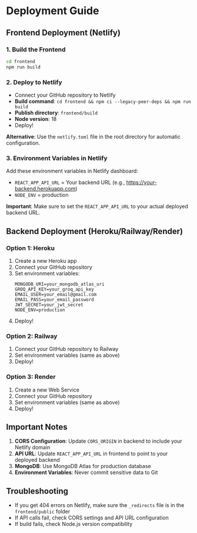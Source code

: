 # Deployment Guide

## Frontend Deployment (Netlify)

### 1. Build the Frontend
```bash
cd frontend
npm run build
```

### 2. Deploy to Netlify
- Connect your GitHub repository to Netlify
- **Build command**: `cd frontend && npm ci --legacy-peer-deps && npm run build`
- **Publish directory**: `frontend/build`
- **Node version**: 18
- Deploy!

**Alternative**: Use the `netlify.toml` file in the root directory for automatic configuration.

### 3. Environment Variables in Netlify
Add these environment variables in Netlify dashboard:
- `REACT_APP_API_URL` = Your backend URL (e.g., https://your-backend.herokuapp.com)
- `NODE_ENV` = production

**Important**: Make sure to set the `REACT_APP_API_URL` to your actual deployed backend URL.

## Backend Deployment (Heroku/Railway/Render)

### Option 1: Heroku
1. Create a new Heroku app
2. Connect your GitHub repository
3. Set environment variables:
   ```
   MONGODB_URI=your_mongodb_atlas_uri
   GROQ_API_KEY=your_groq_api_key
   EMAIL_USER=your_email@gmail.com
   EMAIL_PASS=your_email_password
   JWT_SECRET=your_jwt_secret
   NODE_ENV=production
   ```
4. Deploy!

### Option 2: Railway
1. Connect your GitHub repository to Railway
2. Set environment variables (same as above)
3. Deploy!

### Option 3: Render
1. Create a new Web Service
2. Connect your GitHub repository
3. Set environment variables (same as above)
4. Deploy!

## Important Notes

1. **CORS Configuration**: Update `CORS_ORIGIN` in backend to include your Netlify domain
2. **API URL**: Update `REACT_APP_API_URL` in frontend to point to your deployed backend
3. **MongoDB**: Use MongoDB Atlas for production database
4. **Environment Variables**: Never commit sensitive data to Git

## Troubleshooting

- If you get 404 errors on Netlify, make sure the `_redirects` file is in the `frontend/public` folder
- If API calls fail, check CORS settings and API URL configuration
- If build fails, check Node.js version compatibility
